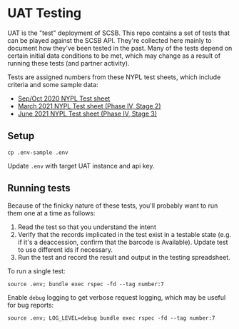 # UAT Testing

UAT is the "test" deployment of SCSB. This repo contains a set of tests that can be played against the SCSB API. They're collected here mainly to document how they've been tested in the past. Many of the tests depend on certain initial data conditions to be met, which may change as a result of running these tests (and partner activity).

Tests are assigned numbers from these NYPL test sheets, which include criteria and some sample data:
 - [Sep/Oct 2020 NYPL Test sheet](https://docs.google.com/spreadsheets/d/1xTRg69K1gR5S66y3UXOf_ASA-yjQgNPO/edit?ts=5f57dfa2#gid=1447839939)
 - [March 2021 NYPL Test sheet (Phase IV, Stage 2)](https://docs.google.com/spreadsheets/d/1KnMgycTN5Vyx-PeFcDyLp5rcqvuN3m8e/edit#gid=822006474)
 - [June 2021 NYPL Test sheet (Phase IV, Stage 3)](https://docs.google.com/spreadsheets/d/19AQjgU6IFLHPISI7D2f84ppRsfCAIgtFb7pFiISoaDo/edit#gid=747913097)

## Setup

```
cp .env-sample .env
```

Update `.env` with target UAT instance and api key.

## Running tests

Because of the finicky nature of these tests, you'll probably want to run them one at a time as follows:
1. Read the test so that you understand the intent
2. Verify that the records implicated in the test exist in a testable state (e.g. if it's a deaccession, confirm that the barcode is Available). Update test to use different ids if necessary.
3. Run the test and record the result and output in the testing spreadsheet.

To run a single test:

```
source .env; bundle exec rspec -fd --tag number:7
```

Enable `debug` logging to get verbose request logging, which may be useful for bug reports:

```
source .env; LOG_LEVEL=debug bundle exec rspec -fd --tag number:7
```
